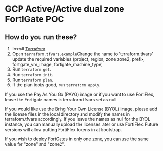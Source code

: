 # GCP Active/Active dual zone FortiGate POC

## How do you run these?

1. Install [Terraform](https://www.terraform.io/).
1. Open `terraform.tfvars.example`Change the name to 'terraform.tfvars' update the required variables (project, region, zone zone2, prefix, fortigate_vm_image, fortigate_machine_type)   
1. Run `terraform get`.
1. Run `terraform init`.
1. Run `terraform plan`.
1. If the plan looks good, run `terraform apply`.

If you use the Pay As You Go (PAYG) image or if you want to use FortiFlex, leave the Fortigate names in terraform.tfvars set as null.  

If you would like use the Bring Your Own License (BYOL) image, please add the license files in the local directory and modify the names  in terraform.tfvars accordingly.  If you leave the names as null for the BYOL instance, you can manually upload the licenses later or use FortiFlex.  Future versions will allow putting FortiFlex tokens in at bootstrap.

If you wish to deploy FortGates in only one zone, you can use the same value for "zone" and "zone2".
